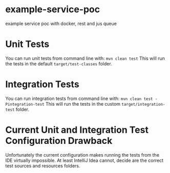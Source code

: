 # example-service-poc
example service poc with docker, rest and jus queue

# Unit Tests
You can run unit tests from command line with:
`mvn clean test`
This will run the tests in the default `target/test-classes` folder.

# Integration Tests
You can run integration tests from command line with:
`mvn clean test -Pintegration-test`
This will run the tests in the custom `target/integration-test` folder.

# Current Unit and Integration Test Configuration Drawback
Unfortunately the current configuration makes running the tests from the IDE virtually impossible. 
At least IntelliJ Idea cannot, decide are the correct test sources and resources folders.  

